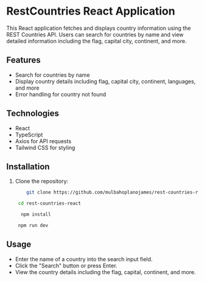 # RestCountries React Application

This React application fetches and displays country information using the REST Countries API. Users can search for countries by name and view detailed information including the flag, capital city, continent, and more.

## Features

- Search for countries by name
- Display country details including flag, capital city, continent, languages, and more
- Error handling for country not found

## Technologies

- React
- TypeScript
- Axios for API requests
- Tailwind CSS for styling

## Installation

1. Clone the repository:

   ```bash
       git clone https://github.com/mulbahoplanojames/rest-countries-react.git
   ```

   ```bash
    cd rest-countries-react
   ```

   ```bash
     npm install
   ```

   ```bash
    npm run dev
   ```

## Usage

- Enter the name of a country into the search input field.
- Click the "Search" button or press Enter.
- View the country details including the flag, capital, continent, and more.
